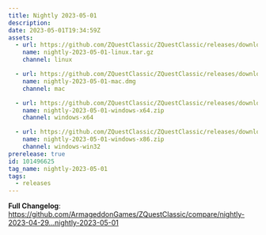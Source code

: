 ```yaml
---
title: Nightly 2023-05-01
description: 
date: 2023-05-01T19:34:59Z
assets: 
  - url: https://github.com/ZQuestClassic/ZQuestClassic/releases/download/nightly-2023-05-01/nightly-2023-05-01-linux.tar.gz
    name: nightly-2023-05-01-linux.tar.gz
    channel: linux

  - url: https://github.com/ZQuestClassic/ZQuestClassic/releases/download/nightly-2023-05-01/nightly-2023-05-01-mac.dmg
    name: nightly-2023-05-01-mac.dmg
    channel: mac

  - url: https://github.com/ZQuestClassic/ZQuestClassic/releases/download/nightly-2023-05-01/nightly-2023-05-01-windows-x64.zip
    name: nightly-2023-05-01-windows-x64.zip
    channel: windows-x64

  - url: https://github.com/ZQuestClassic/ZQuestClassic/releases/download/nightly-2023-05-01/nightly-2023-05-01-windows-x86.zip
    name: nightly-2023-05-01-windows-x86.zip
    channel: windows-win32
prerelease: true
id: 101496625
tag_name: nightly-2023-05-01
tags:
  - releases
---
```


**Full Changelog**: https://github.com/ArmageddonGames/ZQuestClassic/compare/nightly-2023-04-29...nightly-2023-05-01
